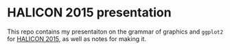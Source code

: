 # HALICON 2015 presentation

This repo contains my presentaiton on the grammar of graphics and `ggplot2` for [HALICON 2015](http://minneanalytics.org/halicon/), as well as notes for making it.



